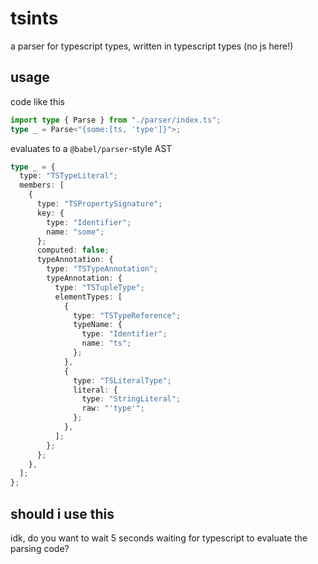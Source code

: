 # tsints

a parser for typescript types, written in typescript types (no js here!)

## usage

code like this

```ts
import type { Parse } from "./parser/index.ts";
type _ = Parse<"{some:[ts, 'type']}">;
```

evaluates to a `@babel/parser`-style AST

```ts
type _ = {
  type: "TSTypeLiteral";
  members: [
    {
      type: "TSPropertySignature";
      key: {
        type: "Identifier";
        name: "some";
      };
      computed: false;
      typeAnnotation: {
        type: "TSTypeAnnotation";
        typeAnnotation: {
          type: "TSTupleType";
          elementTypes: [
            {
              type: "TSTypeReference";
              typeName: {
                type: "Identifier";
                name: "ts";
              };
            },
            {
              type: "TSLiteralType";
              literal: {
                type: "StringLiteral";
                raw: "'type'";
              };
            },
          ];
        };
      };
    },
  ];
};
```

## should i use this

idk, do you want to wait 5 seconds waiting for typescript to evaluate the parsing code?
